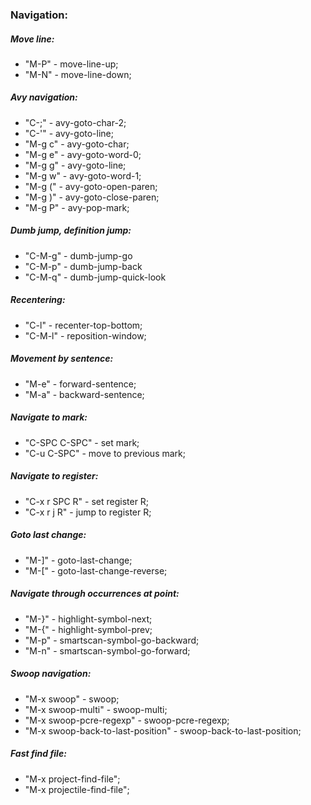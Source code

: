 ### Navigation:

##### Move line:
* "M-P" - move-line-up;
* "M-N" - move-line-down;

##### Avy navigation:
* "C-;" - avy-goto-char-2;
* "C-'" - avy-goto-line;
* "M-g c" - avy-goto-char;
* "M-g e" - avy-goto-word-0;
* "M-g g" - avy-goto-line;
* "M-g w" - avy-goto-word-1;
* "M-g (" - avy-goto-open-paren;
* "M-g )" - avy-goto-close-paren;
* "M-g P" - avy-pop-mark;

##### Dumb jump, definition jump:
* "C-M-g" - dumb-jump-go
* "C-M-p" - dumb-jump-back
* "C-M-q" - dumb-jump-quick-look

##### Recentering:
* "C-l" - recenter-top-bottom;
* "C-M-l" - reposition-window;

##### Movement by sentence:
* "M-e" - forward-sentence;
* "M-a" - backward-sentence;

##### Navigate to mark:
* "C-SPC C-SPC" - set mark;
* "C-u C-SPC" - move to previous mark;

##### Navigate to register:
* "C-x r SPC R" - set register R;
* "C-x r j R" - jump to register R;

##### Goto last change:
* "M-]" - goto-last-change;
* "M-[" - goto-last-change-reverse;

##### Navigate through occurrences at point:
* "M-}" - highlight-symbol-next;
* "M-{" - highlight-symbol-prev;
* "M-p" - smartscan-symbol-go-backward;
* "M-n" - smartscan-symbol-go-forward;

##### Swoop navigation:
* "M-x swoop" - swoop;
* "M-x swoop-multi" - swoop-multi;
* "M-x swoop-pcre-regexp" - swoop-pcre-regexp;
* "M-x swoop-back-to-last-position" - swoop-back-to-last-position;

##### Fast find file:
* "M-x project-find-file";
* "M-x projectile-find-file";
